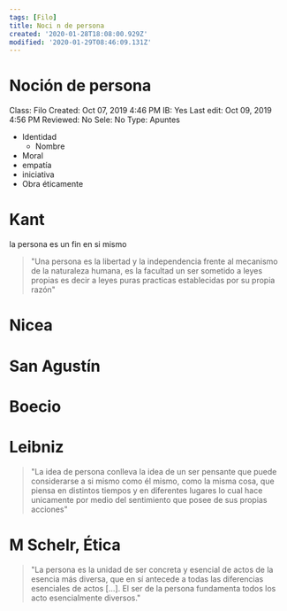 ```yaml
---
tags: [Filo]
title: Noci n de persona
created: '2020-01-28T18:08:00.929Z'
modified: '2020-01-29T08:46:09.131Z'
---
```


# Noción de persona

Class: Filo
Created: Oct 07, 2019 4:46 PM
IB: Yes
Last edit: Oct 09, 2019 4:56 PM
Reviewed: No
Sele: No
Type: Apuntes

- Identidad
    - Nombre
- Moral
- empatía
- iniciativa
- Obra éticamente

# Kant

la persona es un fin en si mismo

> "Una persona es la libertad y la independencia frente al mecanismo de la naturaleza humana, es la facultad un ser sometido a leyes propias es decir a leyes puras practicas establecidas por su propia razón"

# Nicea

# San Agustín

# Boecio

# Leibniz

> "La idea de persona conlleva la idea de un ser pensante que puede considerarse a si mismo como él mismo, como la misma cosa, que piensa en distintos tiempos y en diferentes lugares lo cual hace unicamente por medio del sentimiento que posee de sus propias acciones"

# M Schelr, Ética

> "La persona es la unidad de ser concreta y esencial de actos de la esencia más diversa, que en sí antecede a todas las diferencias esenciales de actos [...]. El ser de la persona fundamenta todos los acto esencialmente diversos."
